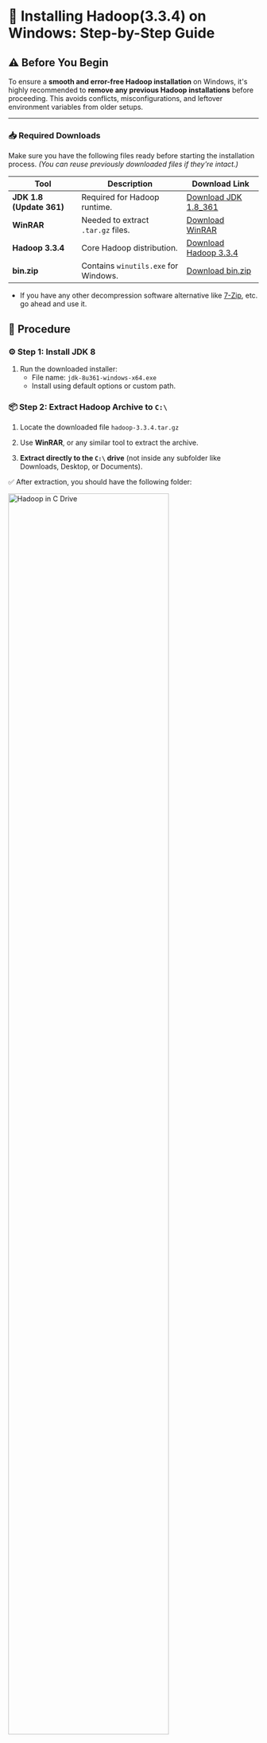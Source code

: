 # 🐘 Installing Hadoop(3.3.4) on Windows: Step-by-Step Guide

## ⚠️ Before You Begin

To ensure a **smooth and error-free Hadoop installation** on Windows, it's highly recommended to **remove any previous Hadoop installations** before proceeding. This avoids conflicts, misconfigurations, and leftover environment variables from older setups.

---

### 📥 Required Downloads

Make sure you have the following files ready before starting the installation process. _(You can reuse previously downloaded files if they're intact.)_

| Tool                     | Description                          | Download Link                   |
| ------------------------ | ------------------------------------ | ------------------------------- |
| **JDK 1.8 (Update 361)** | Required for Hadoop runtime.         | [Download JDK 1.8_361][jdk]     |
| **WinRAR**               | Needed to extract `.tar.gz` files.   | [Download WinRAR][winrar]       |
| **Hadoop 3.3.4**         | Core Hadoop distribution.            | [Download Hadoop 3.3.4][hadoop] |
| **bin.zip**              | Contains `winutils.exe` for Windows. | [Download bin.zip][binzip]      |

- If you have any other decompression software alternative like [7-Zip](https://www.7-zip.org/download.html), etc. go ahead and use it.

<!-- Link definitions -->

[jdk]: https://drive.google.com/file/d/1MG3shs65Zpb-ZR_11GUM3WD7VSoGENfQ/view
[winrar]: https://www.win-rar.com/fileadmin/winrar-versions/winrar/winrar-x64-620.exe
[hadoop]: https://hadoop.apache.org/release/3.3.4.html
[binzip]: https://github.com/Arjun650/Hadoop-3.3.4-Windows-Installation-Guide/raw/main/resources/bin.zip

## 🔧 Procedure

### ⚙️ Step 1: Install JDK 8

1. Run the downloaded installer:
   - File name: `jdk-8u361-windows-x64.exe`
   - Install using default options or custom path.

### 📦 Step 2: Extract Hadoop Archive to `C:\`

1. Locate the downloaded file `hadoop-3.3.4.tar.gz`

2. Use **WinRAR**, or any similar tool to extract the archive.

3. **Extract directly to the `C:\` drive** (not inside any subfolder like Downloads, Desktop, or Documents).

✅ After extraction, you should have the following folder:

<p align="left">
  <img src="./screenshots/hadoopincdrive.png" alt="Hadoop in C Drive" width="80%"/>
</p>

### 🧩 Step 3: Set Environment Variables

   <br/>
1. Type `"Edit the system environment variables"` in the Start Menu. 
   > 📝 Make sure it is not `"Edit Environment variables for your account"`

- Windows 11 Preview - <br /> <p align="left"><br/><img src="./screenshots/envVarwin11.png" width=80% ></p>
- Windows 10 Preview - <br /> <p align="left"><br/><img src="./screenshots/EnvVarWin10.png" width=80% ></p>

2. Locate both sections:

   - `User variables for %YOUR_USERNAME%`
   - `System variables`
   - Click on `New` on both the section
     - preview
     <p align="left"><br/><img src="./screenshots/environmentVariable.png" width=80% ></p>
   - Now create two environment variables with the following values in the before mentioned places:
     - Variable 1:
       - Variable name : `JAVA_HOME`
       - Variable value : `C:\Program Files\Java\jdk1.8.0_361` or the path of your preferred version
     - Variable 2:
       - Variable name : `HADOOP_HOME`
       - Variable value : `C:\hadoop-3.3.4`
   - It should look like this after completion
      <p align="left"><br/><img src="./screenshots/afterEnvVar.png" width="80%"></p>

   - Now, under both the variable lists, open `Path` (either by double-clicking on it or select it and click `Edit`), add the following directories to the list and click on `OK`:
     - `C:\Program Files\Java\jdk1.8.0_361\bin`
     - `C:\hadoop-3.3.4\bin`
     - `C:\hadoop-3.3.4\sbin`
   - It should look like this:

     - Preview: <br /> <p align="left"><img src="./screenshots/afterEnvVar.png" width=80%></p>

   - Click on `OK` again to close the environment variable window.

### 🗂️ Step 4: Add `winutils` Support for windows

To make Hadoop work properly on Windows, you need to add Windows-compatible binaries like `winutils.exe` to your Hadoop installation.

---

#### 🗃️ 1. Extract `bin.zip`

- Locate the downloaded `bin.zip` file.
- Use **WinRAR**, **7-Zip**, or any archive tool to extract it.

#### 📁 2. Paste `bin` into Hadoop Directory

- Copy the **entire extracted `bin` folder**.
- Paste it to `C:\hadoop-3.3.4`. Click on `✔️ Replace the files in the destination` when prompted.

### 🗂️ Step 5: Create Hadoop Data Directories

- Create a new folder in the following locations:
  - `data` in `C:\hadoop-3.3.4`
  - `namenode` in `C:\hadoop-3.3.4\data`
  - `datanode` in `C:\hadoop-3.3.4\data`

### 📝 Step 6: Configure `core-site.xml`

To configure the default file system path for Hadoop, you need to edit the `core-site.xml` file.

---

#### 1. Open the File `C:\hadoop-3.3.4\etc\hadoop\core-site.xml`

> Open the file with **Notepad** or **VSCode**

#### 2. Paste the configuration

```xml
<configuration>

   <property>
       <name>fs.defaultFS</name>
       <value>hdfs://localhost:9000</value>
   </property>

</configuration>
```

### 📝 Step 7: Configure `mapred-site.xml`

The `mapred-site.xml` file is used to configure the **MapReduce execution framework**.

---

#### 1. Open the File `C:\hadoop-3.3.4\etc\hadoop\mapred-site.xml`

> Open the file with **Notepad** or **VSCode**

#### 2. Paste the configuration

```xml
<configuration>

    <property>
        <name>mapreduce.framework.name</name>
        <value>yarn</value>
    </property>

 </configuration>
```

### 🗃️ Step 8: Configure `hdfs-site.xml`

The `hdfs-site.xml` file is used to configure settings related to the Hadoop Distributed File System (HDFS), such as replication and storage paths.

---

#### 1. Open the File `C:\hadoop-3.3.4\etc\hadoop\hdfs-site.xml`

> Open the file with **Notepad** or **VSCode**

#### 2. Paste the configuration

```xml
<configuration>

    <property>
        <name>dfs.replication</name>
        <value>1</value>
    </property>

    <property>
        <name>dfs.namenode.name.dir</name>
        <value>/hadoop-3.3.4/data/namenode</value>
    </property>

    <property>
        <name>dfs.datanode.data.dir</name>
        <value>/hadoop-3.3.4/data/datanode</value>
    </property>

 </configuration>
```

### 🔁 Step 9: Configure `yarn-site.xml`

The `yarn-site.xml` file contains configuration settings for **YARN** (Yet Another Resource Negotiator), which manages resource allocation in Hadoop.

---

#### 1. Open the File `C:\hadoop-3.3.4\etc\hadoop\hdfs-site.xml`

> Open the file with **Notepad** or **VSCode**

#### 2. Paste the configuration

```xml
   <configuration>

   <property>
        <name>yarn.nodemanager.aux-services</name>
        <value>mapreduce_shuffle</value>
   </property>

   <property>
        <name>yarn.nodemanager.auxservices.mapreduce.shuffle.class</name>
        <value>org.apache.hadoop.mapred.ShuffleHandler</value>
   </property>

</configuration>
```

### 🧾 Step 10: Configure `hadoop-env.cmd`

This step ensures that Hadoop knows the correct path to your installed JDK and resolves user-related path issues on systems with spaces in usernames.

---

#### 1. Open the File `C:\hadoop-3.3.4\etc\hadoop\hadoop-env.cmd`

> Open the file with **Notepad** or **VSCode**

#### 2. Make the following changes

> Find your system username by running `whoami` or `echo %USERNAME%` (Windows) in the terminal.

- Find `set JAVA_HOME=%JAVA_HOME%`
- Replace it with `set JAVA_HOME=C:\Progra~1\Java\jdk1.8.0_361`
  - _Note:_ You just have to replace the `%JAVA_HOME%` with the path specified above or the path to your preferred version. I gave it in full for easy searching.
- _Mandatory:_ For systems with usernames containing white-space (Ex: Hari Krishna) & ignore for those who don't:
  - Find `set HADOOP_IDENT_STRING=%USERNAME%`
  - Replace it with your `User` path but with the last letter of your username's first word replaced with `~1`. Example: `Hari Krishna` -> `Har~1`
    - Like `set HADOOP_IDENT_STRING=C:\User\Har~1`
- Save and close the editor

---

---

### ✅ Step 11: Verify Your Hadoop Installation

To confirm everything is set up correctly, follow these verification steps:

---

#### 🖥️ 1. Open Command Prompt

- Press `Win + S`, type `cmd`
- **Right-click** on **Command Prompt** and select **"Run as administrator"**

> ⚠️ Running as admin helps avoid permission issues during Hadoop startup.

- Preview <br/>

   <p align="left"><img src="./screenshots/cmdRunAsAdmin.png" width=80%></p>

---

- Run the command `hdfs` it should output like the one below:

  - Preview: <br />
      <p align="left"><img src="./screenshots/hdfs.png" width=80%></p>
  - If there is an `Error: JAVA_HOME is incorrectly set` message just after you run the command, you might have INCORRECTLY set the `Environment variable` or `Path` or `hadoop-env.cmd` steps. Go back and verify.

- Format namenode:

  - Run the command `hdfs namenode -format`
  - The output should be like in the following - [Link](./cmdOutput/namenodeFormatsuccess.txt)
  - Preview: <br />

      <p align="left"><img src="./screenshots/namenodeFormat.png" width=80%></p>

- Run the cluster
  - Execute the command `start-all.cmd` in the command prompt (CMD)
  - You should now get the following command prompt windows running:
    - Apache Hadoop Distribution - hadoop namenode
    - Apache Hadoop Distribution - hadoop datanode
    - Apache Hadoop Distribution - yarn resourcemanager
    - Apache Hadoop Distribution - yam nodemanager
  - You may get the following window during first-time use:
    - Preview (Reference): <br /> <p align="left"><img src="./screenshots/JavaFirewallPrompt.webp" width=80% ></p>
    - Tick both `Private networks...` and `Public networks...` and click on `Allow access`
  - Give it a few moments to initialize.
  - Preview
    <br /> <p align="left"><img src="./screenshots/Screenshot 2025-07-28 195250.png" width=80% ></p>
- Verify execution:
  - Execute the command `jps`
  - You should get the following output:
  - Preview: <br /> <p align="left"><img src="./screenshots/Screenshot 2025-07-28 203141.png" width=85% height=85%></p>
  - If there are any one of them missing, check the respective window of the missed application to check for errors. There should not be any `SHUTDOWN_MSG: Shutting down %application% at %SystemName%/%IP_Address%`

---

### Accessing the UI:

- If all the things done till now are verified, you may attempt to access the UI.
- Open your preferred browser and enter the following address:
  - For accessing ResourceManager web UI: http://localhost:8088
    - Preview: <br /> <p align="left"><img src="./screenshots/hadoopCluster.png" width=80% height=80%></p>
  - For accessing NameNode web UI: http://localhost:9870
    - Preview: <br /> <p align="left"><img src="./screenshots/hadoopNamenodeInfo.png" width=80% height=80%></p>

## 🛑 Stop Hadoop

```cmd
stop-all.cmd
```
